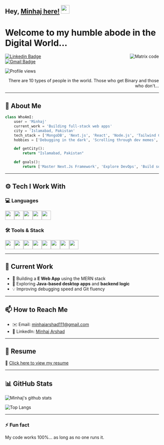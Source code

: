 
## Hey, [Minhaj here!](#) <img src="https://media.giphy.com/media/hvRJCLFzcasrR4ia7z/giphy.gif" width="28px" height="28px">

<h1>Welcome to my humble abode in the Digital World...</h1>

<img src='https://github.com/MarikIshtar007/MarikIshtar007/blob/master/images/matrix.gif' alt='Matrix code' align='right'/>

[![Linkedin Badge](https://img.shields.io/badge/-Minhaj-blue?style=flat-square&logo=Linkedin&logoColor=white&link=https://www.linkedin.com/in/minhaj-arshad-8aa522372/)](https://www.linkedin.com/in/minhaj-arshad-8aa522372/)  
[![Gmail Badge](https://img.shields.io/badge/-minhajarshad111@gmail.com-c14438?style=flat-square&logo=Gmail&logoColor=white&link=mailto:minhajarshad111@gmail.com)](mailto:minhajarshad111@gmail.com)

<p align="left"> <img src="https://komarev.com/ghpvc/?username=Minhajjj&label=Profile%20views&color=0e75b6&style=flat-square" alt="Profile views" /> </p>

<div style="text-align: right">There are 10 types of people in the world. Those who get Binary and those who don't...</div>

---

## 🧠 About Me

```python
class WhoAmI:
    user = 'Minhaj'
    current_work = 'Building full-stack web apps'
    city = 'Islamabad, Pakistan'
    tech_stack = ['MongoDB', 'Next.js', 'React', 'Node.js', 'Tailwind CSS']
    hobbies = ['Debugging in the dark', 'Scrolling through dev memes', 'Building side projects at 2AM']

    def getCity():
        return "Islamabad, Pakistan"

    def goals():
        return ['Master Next.Js Framework', 'Explore DevOps', 'Build something awesome']
```

---

## ⚙️ Tech I Work With

### 💻 Languages  
<img src='https://cdn.jsdelivr.net/gh/devicons/devicon/icons/html5/html5-original.svg' width='30'/><img src='https://cdn.jsdelivr.net/gh/devicons/devicon/icons/css3/css3-original.svg' width='30'/><img src='https://cdn.jsdelivr.net/gh/devicons/devicon/icons/javascript/javascript-original.svg' width='30'/><img src='https://cdn.jsdelivr.net/gh/devicons/devicon/icons/java/java-original.svg' width='30'/><img src='https://cdn.jsdelivr.net/gh/devicons/devicon/icons/cplusplus/cplusplus-original.svg' width='30'/>


### 🛠️ Tools & Stack  
<img src='https://cdn.jsdelivr.net/gh/devicons/devicon/icons/nodejs/nodejs-original.svg' width='30'/><img src='https://cdn.jsdelivr.net/gh/devicons/devicon/icons/react/react-original.svg' width='30'/><img src='https://cdn.jsdelivr.net/gh/devicons/devicon/icons/nextjs/nextjs-original.svg' width='30'/><img src='https://cdn.jsdelivr.net/gh/devicons/devicon/icons/git/git-original.svg' width='30'/><img src='https://cdn.jsdelivr.net/gh/devicons/devicon/icons/mongodb/mongodb-original.svg' width='30'/><img src='https://cdn.jsdelivr.net/gh/devicons/devicon/icons/mysql/mysql-original.svg' width='30'/><img src='https://cdn.jsdelivr.net/gh/devicons/devicon/icons/bootstrap/bootstrap-original.svg' width='30'/><img src='https://cdn.jsdelivr.net/gh/devicons/devicon/icons/redux/redux-original.svg' width='30'/>    


---

## 🚀 Current Work

- 🏨 Building a **E Web App** using the MERN stack
- 🤖 Exploring **Java-based desktop apps** and **backend logic**
- 💡 Improving debugging speed and Git fluency

---

## 📫 How to Reach Me

- ✉️ Email: [minhajarshad111@gmail.com](mailto:minhajarshad111@gmail.com)  
- 💼 LinkedIn: [Minhaj Arshad](https://www.linkedin.com/in/minhaj-arshad-8aa522372/)  

---

## 📄 Resume

📎 [Click here to view my resume](https://github.com/Minhajjj/Minhajjj/blob/main/Minhaj_CV.pdf)

---

## 📊 GitHub Stats

![Minhaj's github stats](https://github-readme-stats.vercel.app/api?username=Minhajjj&show_icons=true&theme=default&hide=issues&count_private=true&custom_title=My%20GitHub%20Stats&line_height=24&hide_rank=false)

![Top Langs](https://github-readme-stats.vercel.app/api/top-langs/?username=Minhajjj&layout=compact&langs_count=6&hide=Jupyter%20Notebook,java,cpp,python&theme=default)

---

### ⚡ Fun fact  
My code works 100%... as long as no one runs it.
